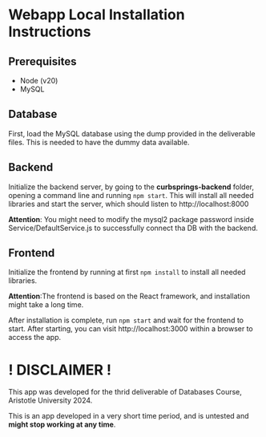 # Webapp Local Installation Instructions

## Prerequisites

- Node (v20)
- MySQL

## Database

First, load the MySQL database using the dump provided in the deliverable files. This is needed to have the dummy data available.

## Backend

Initialize the backend server, by going to the **curbsprings-backend** folder, opening a command line and running 
```npm start```. This will install all needed libraries and start the server, which should listen to http://localhost:8000

**Attention**: You might need to modify the mysql2 package password inside Service/DefaultService.js to successfully connect tha DB with
the backend.

## Frontend

Initialize the frontend by running at first ```npm install``` to install all needed libraries.

 **Attention**:The frontend is based on the React framework, and installation might take a long time.

After installation is complete, run ```npm start``` and wait for the frontend to start. After starting, you can visit http://localhost:3000
within a browser to access the app.

# ! DISCLAIMER !

This app was developed for the thrid deliverable of Databases Course, Aristotle University 2024.

This is an app developed in a very short time period, and is untested and **might stop working at any time**.

